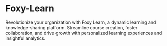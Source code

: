 # Foxy-Learn

Revolutionize your organization with Foxy Learn, a dynamic learning and knowledge-sharing platform. Streamline course creation, foster collaboration, and drive growth with personalized learning experiences and insightful analytics.
